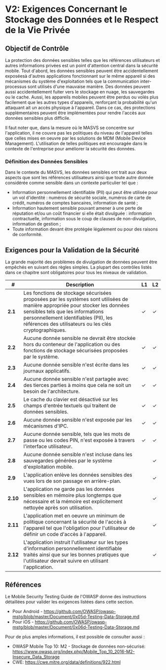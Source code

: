 # V2: Exigences Concernant le Stockage des Données et le Respect de la Vie Privée

## Objectif de Contrôle

La protection des données sensibles telles que les références utilisateurs et autres informations privées est un point d'attention central dans la sécurité mobile. Tout d'abord, les données sensibles peuvent être accidentellement exposéesà d'autres applications fonctionnant sur le même appareil si des mécanismes du système d'exploitation tels que la communication inter-processus sont utilisés d'une mauvaise manière. Des données peuvent aussi accidentellement fuiter vers le stockage en nuage, les sauvegardes ou le cache. Aussi, les appareils mobiles peuvent être perdus ou volés plus facilement que les autres types d'appareils, renforçant la probabilité qu'un attaquant ait un accès physique à l'appareil. Dans ce cas, des protections supplémentaires peuvent être implémentées pour rendre l'accès aux données sensibles plus difficile.

Il faut noter que, dans la mesure où le MASVS se concentre sur l'application, il ne couvre pas les politiques du niveau de l'appareil telles que celles mises en oeuvre par les solutions de MDM (Mobile Device Management). L'utilisation de telles politiques est encouragée dans le contexte de l'entreprise pour améliorer la sécurité des données.

### Définition des Données Sensibles

Dans le contexte du MASVS, les données sensibles ont trait aux deux aspects que sont les références utilisateurs ainsi que toute autre donnée considérée comme sensible dans un contexte particulier tel que :

- Information personnellement identifiable (PII) qui peut être utilisée pour un vol d'identité :  numéros de sécurité sociale, numéros de carte de crédit, numéros de comptes bancaires, information de santé ;
- Information hautement sensible pouvant amener à une perte de réputation et/ou un coût financier si elle était divulguée : information contractuelle, information sous le coup de clauses de non-divulgation, information de gestion ;
- Toute information devant être protégée légalement ou pour des raisons de conformité.

<div style="page-break-after: always;"></div>

## Exigences pour la Validation de la Sécurité

La grande majorité des problèmes de divulgation de données peuvent être empêchés en suivant des règles simples. La plupart des contrôles listés dans ce chapitre sont obligatoires pour tous les niveaux de validation.

| # | Description | L1 | L2 |
| --- | --- | --- | --- |
| **2.1** | Les fonctions de stockage sécurisées proposées par les systèmes sont utilisées de manière appropriée pour stocker les données sensibles tels que les informations personnellement identifiables (PII), les références des utilisateurs ou les clés cryptographiques. | ✓ | ✓ |
| **2.2** | Aucune donnée sensible ne devrait être stockée hors du conteneur de l'application ou des fonctions de stockage sécurisées proposées par le système. | ✓ | ✓ |
| **2.3** | Aucune donnée sensible n'est écrite dans les journaux applicatifs. | ✓ | ✓ |
| **2.4** | Aucune donnée sensible n'est partagée avec des tierces parties à moins que cela ne soit un besoin de l'architecture. | ✓ | ✓ |
| **2.5** | Le cache du clavier est désactivé sur les champs d'entrée textuels qui traitent de données sensibles. | ✓ | ✓ |
| **2.6** | Aucune donnée sensible n'est exposée par les mécanismes d'IPC. | ✓ | ✓ |
| **2.7** | Aucune donnée sensible, tels que les mots de passe ou les codes PIN, n'est exposée à travers l'interface utilisateur. | ✓ | ✓ |
| **2.8** | Aucune donnée sensible n'est incluse dans les sauvegardes générées par le système d'exploitation mobile. |   | ✓ |
| **2.9** | L'application enlève les données sensibles des vues lors de son passage en arrière-plan. |  | ✓ |
| **2.10** | L'application ne garde pas les données sensibles en mémoire plus longtemps que nécessaire et la mémoire est explicitement nettoyée après son utilisation. |  | ✓ |
| **2.11** | L'application met en oeuvre un minimum de politique concernant la sécurité de l'accès à l'appareil tel que l'obligation pour l'utilisateur de définir un code d'accès à l'appareil. |  | ✓ |
| **2.12** | L'application instruit l'utilisateur sur les types d'information personnellement identifiable traités ainsi que sur les bonnes pratiques que l'utilisateur devrait suivre en utilisant l'application. |  | ✓ |

<div style="page-break-after: always;"></div>


## Références

Le Mobile Security Testing Guide de l'OWASP donne des instructions détaillées pour valider les exigences listées dans cette section.

- Pour Android - https://github.com/OWASP/owasp-mstg/blob/master/Document/0x05d-Testing-Data-Storage.md
- Pour iOS - https://github.com/OWASP/owasp-mstg/blob/master/Document/0x06d-Testing-Data-Storage.md

Pour de plus amples informations, il est possible de consulter aussi :

- OWASP Mobile Top 10: M2 - Stockage de données non-sécurisé: https://www.owasp.org/index.php/Mobile_Top_10_2016-M2-Insecure_Data_Storage
- CWE: https://cwe.mitre.org/data/definitions/922.html
